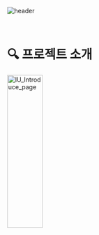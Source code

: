 ![header](https://capsule-render.vercel.app/api?type=Rounded&color=FFCC99&height=200&section=header&text=아이유%20소개%20페이지&fontSize=90&fontColor=FFFFFF&animation=fadeIn)   

</br>

# 🔍 프로젝트 소개
<img src="/path/to/img.jpg" width="40%" height="30%" title="px(픽셀) 크기 설정" alt="IU_Introduce_page"></img>
